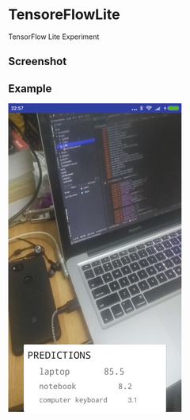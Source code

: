 # TensoreFlowLite
TensorFlow Lite Experiment

## Screenshot

## Example
<img src="sc/s1.png" width="350">
